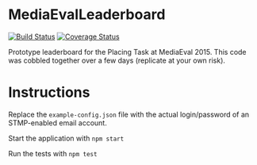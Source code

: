 # MediaEvalLeaderboard

[![Build Status](https://travis-ci.org/chauff/MediaEvalLeaderboard.svg?branch=master)](https://travis-ci.org/chauff/MediaEvalLeaderboard) [![Coverage Status](https://coveralls.io/repos/chauff/MediaEvalLeaderboard/badge.svg?branch=master)](https://coveralls.io/r/chauff/MediaEvalLeaderboard?branch=master)

Prototype leaderboard for the Placing Task at MediaEval 2015. 
This code was cobbled together over a few days (replicate at your own risk).

# Instructions 
Replace the `example-config.json` file with the actual login/password of an STMP-enabled email account.

Start the application with `npm start`

Run the tests with `npm test`
